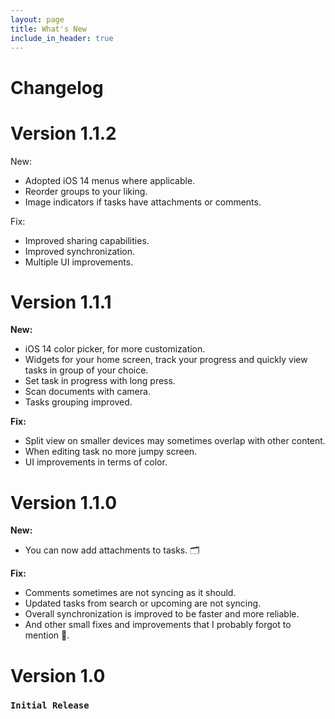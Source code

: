 ```yaml
---
layout: page
title: What's New
include_in_header: true
---
```


# Changelog
# **Version 1.1.2**
New:
  - Adopted iOS 14 menus where applicable.
  - Reorder groups to your liking.
  - Image indicators if tasks have attachments or comments.

Fix:
  - Improved sharing capabilities.
  - Improved synchronization.
  - Multiple UI improvements. 
# **Version 1.1.1**
**New:**
  - iOS 14 color picker, for more customization.
  - Widgets for your home screen, track your progress and quickly view tasks in group of your choice.
  - Set task in progress with long press.
  - Scan documents with camera.
  - Tasks grouping improved.
  
**Fix:**
  - Split view on smaller devices may sometimes overlap with other content.
  - When editing task no more jumpy screen.
  - UI improvements in terms of color. 
  
# **Version 1.1.0**  
**New:**
- You can now add attachments to tasks. 🗂

**Fix:**
- Comments sometimes are not syncing as it should.
- Updated tasks from search or upcoming are not syncing.
- Overall synchronization is improved to be faster and more reliable.
- And other small fixes and improvements that I probably forgot to mention 🐞.

# **Version 1.0**
### `Initial Release`
